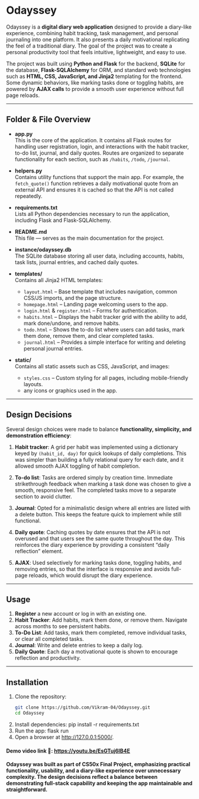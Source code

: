 # Odayssey

Odayssey is a **digital diary web application** designed to provide a diary-like experience, combining habit tracking, task management, and personal journaling into one platform. It also presents a daily motivational replicating the feel of a traditional diary. The goal of the project was to create a personal productivity tool that feels intuitive, lightweight, and easy to use.

The project was built using **Python and Flask** for the backend, **SQLite** for the database, **Flask-SQLAlchemy** for ORM, and standard web technologies such as **HTML, CSS, JavaScript, and Jinja2** templating for the frontend. Some dynamic behaviors, like marking tasks done or toggling habits, are powered by **AJAX calls** to provide a smooth user experience without full page reloads.

---

## Folder & File Overview

- **app.py**  
  This is the core of the application. It contains all Flask routes for handling user registration, login, and interactions with the habit tracker, to-do list, journal, and daily quotes. Routes are organized to separate functionality for each section, such as `/habits`, `/todo`, `/journal`.

- **helpers.py**  
  Contains utility functions that support the main app. For example, the `fetch_quote()` function retrieves a daily motivational quote from an external API and ensures it is cached so that the API is not called repeatedly.

- **requirements.txt**  
  Lists all Python dependencies necessary to run the application, including Flask and Flask-SQLAlchemy.

- **README.md**  
  This file — serves as the main documentation for the project.

- **instance/odayssey.db**  
  The SQLite database storing all user data, including accounts, habits, task lists, journal entries, and cached daily quotes.

- **templates/**  
  Contains all Jinja2 HTML templates:

  - `layout.html` – Base template that includes navigation, common CSS/JS imports, and the page structure.
  - `homepage.html` – Landing page welcoming users to the app.
  - `login.html` & `register.html` – Forms for authentication.
  - `habits.html` – Displays the habit tracker grid with the ability to add, mark done/undone, and remove habits.
  - `todo.html` – Shows the to-do list where users can add tasks, mark them done, remove them, and clear completed tasks.
  - `journal.html` – Provides a simple interface for writing and deleting personal journal entries.

- **static/**  
  Contains all static assets such as CSS, JavaScript, and images:
  - `styles.css` – Custom styling for all pages, including mobile-friendly layouts.
  - any icons or graphics used in the app.

---

## Design Decisions

Several design choices were made to balance **functionality, simplicity, and demonstration efficiency**:

1. **Habit tracker**: A grid per habit was implemented using a dictionary keyed by `(habit_id, day)` for quick lookups of daily completions. This was simpler than building a fully relational query for each date, and it allowed smooth AJAX toggling of habit completion.

2. **To-do list**: Tasks are ordered simply by creation time. Immediate strikethrough feedback when marking a task done was chosen to give a smooth, responsive feel. The completed tasks move to a separate section to avoid clutter.

3. **Journal**: Opted for a minimalistic design where all entries are listed with a delete button. This keeps the feature quick to implement while still functional.

4. **Daily quote**: Caching quotes by date ensures that the API is not overused and that users see the same quote throughout the day. This reinforces the diary experience by providing a consistent “daily reflection” element.

5. **AJAX**: Used selectively for marking tasks done, toggling habits, and removing entries, so that the interface is responsive and avoids full-page reloads, which would disrupt the diary experience.

---

## Usage

1. **Register** a new account or log in with an existing one.
2. **Habit Tracker**: Add habits, mark them done, or remove them. Navigate across months to see persistent habits.
3. **To-Do List**: Add tasks, mark them completed, remove individual tasks, or clear all completed tasks.
4. **Journal**: Write and delete entries to keep a daily log.
5. **Daily Quote**: Each day a motivational quote is shown to encourage reflection and productivity.

---

## Installation

1. Clone the repository:
   ```bash
   git clone https://github.com/Vikram-04/Odayssey.git
   cd Odayssey
   ```
2. Install dependencies:
   pip install -r requirements.txt
3. Run the app:
   flask run
4. Open a browser at http://127.0.0.1:5000/.

#### Demo video link 🎥: https://youtu.be/EsGTuj6IB4E

#### Odayssey was built as part of CS50x Final Project, emphasizing practical functionality, usability, and a diary-like experience over unnecessary complexity. The design decisions reflect a balance between demonstrating full-stack capability and keeping the app maintainable and straightforward.
